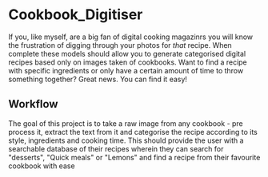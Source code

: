 # Cookbook_Digitiser
If you, like myself, are a big fan of digital cooking magazinrs you will know the frustration of digging through your photos for *that* recipe. When complete these models should allow you to generate categorised digital recipes based only on images taken of cookbooks. Want to find a recipe with specific ingredients or only have a certain amount of time to throw something together? Great news. You can find it easy! 

## Workflow
The goal of this project is to take a raw image from any cookbook - pre process it, extract the text from it and categorise the recipe according to its style, ingredients and cooking time. This should provide the user with a searchable database of their recipes wherein they can search for "desserts", "Quick meals" or "Lemons" and find a recipe from their favourite cookbook with ease
